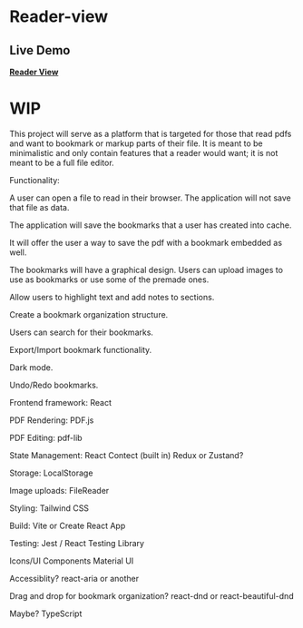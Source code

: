 # Reader-view

## Live Demo

**[Reader View](https://dpxa.github.io/Reader-view/)**

# WIP

This project will serve as a platform that is targeted for those that read pdfs and want to bookmark or markup parts of their file. It is meant to be minimalistic and only contain features that a reader would want; it is not meant to be a full file editor.

Functionality:

A user can open a file to read in their browser. The application will not save that file as data.

The application will save the bookmarks that a user has created into cache.

It will offer the user a way to save the pdf with a bookmark embedded as well.

The bookmarks will have a graphical design. Users can upload images to use as bookmarks or use some of the premade ones.

Allow users to highlight text and add notes to sections.

Create a bookmark organization structure.

Users can search for their bookmarks.

Export/Import bookmark functionality.

Dark mode.

Undo/Redo bookmarks.

Frontend framework:
React

PDF Rendering:
PDF.js

PDF Editing:
pdf-lib

State Management:
React Contect (built in)
Redux or Zustand?

Storage:
LocalStorage

Image uploads:
FileReader

Styling:
Tailwind CSS

Build:
Vite or Create React App

Testing:
Jest / React Testing Library

Icons/UI Components
Material UI

Accessiblity?
react-aria or another

Drag and drop for bookmark organization?
react-dnd or react-beautiful-dnd

Maybe?
TypeScript
